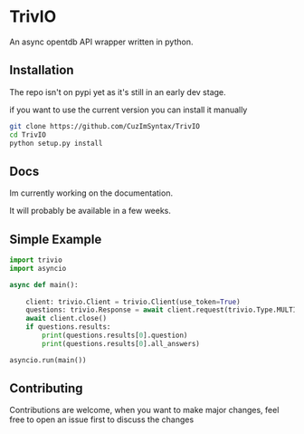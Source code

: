 # TrivIO

An async opentdb API wrapper written in python.

## Installation
The repo isn't on pypi yet as it's still in an early dev stage.

if you want to use the current version you can install it manually

```bash
git clone https://github.com/CuzImSyntax/TrivIO
cd TrivIO
python setup.py install
```

## Docs
Im currently working on the documentation.

It will probably be available in a few weeks.

## Simple Example

```python
import trivio
import asyncio

async def main():
    
    client: trivio.Client = trivio.Client(use_token=True)
    questions: trivio.Response = await client.request(trivio.Type.MULTIPLE_CHOICE, 1, trivio.Category.ALL, trivio.Difficulty.EASY)
    await client.close()
    if questions.results: 
        print(questions.results[0].question)
        print(questions.results[0].all_answers)

asyncio.run(main())
```

## Contributing
Contributions are welcome, when you want to make major changes, feel free to open an issue first to discuss the changes


